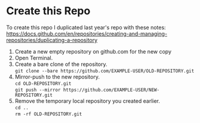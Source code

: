 # Create this Repo

To create this repo I duplicated last year's repo with these notes:  
https://docs.github.com/en/repositories/creating-and-managing-repositories/duplicating-a-repository

1. Create a new empty repository on github.com for the new copy
2. Open Terminal.  
3. Create a bare clone of the repository.  
  `git clone --bare https://github.com/EXAMPLE-USER/OLD-REPOSITORY.git`  
4. Mirror-push to the new repository.  
   `cd OLD-REPOSITORY.git`  
    `git push --mirror https://github.com/EXAMPLE-USER/NEW-REPOSITORY.git`  
5. Remove the temporary local repository you created earlier.  
    `cd ..`  
    `rm -rf OLD-REPOSITORY.git`  

